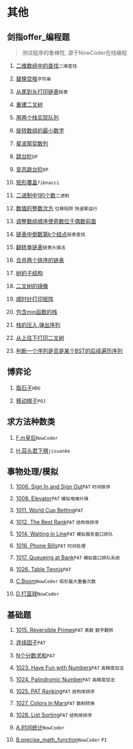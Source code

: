 # 其他

## 剑指offer_编程题

>测试程序的鲁棒性, 源于NowCoder在线编程

1. [二维数组中的查找](https://github.com/faxinwang/OJ_NowCoder/blob/master/%E5%89%91%E6%8C%87offer%E7%BC%96%E7%A8%8B%E9%A2%98/1.%E4%BA%8C%E7%BB%B4%E6%95%B0%E7%BB%84%E4%B8%AD%E7%9A%84%E6%9F%A5%E6%89%BE.cpp)`二维查找`

2. [替换空格](https://github.com/faxinwang/OJ_NowCoder/blob/master/%E5%89%91%E6%8C%87offer%E7%BC%96%E7%A8%8B%E9%A2%98/2.%E6%9B%BF%E6%8D%A2%E7%A9%BA%E6%A0%BC.cpp)`字符串`

3. [从尾到头打印链表](https://github.com/faxinwang/OJ_NowCoder/blob/master/%E5%89%91%E6%8C%87offer%E7%BC%96%E7%A8%8B%E9%A2%98/3.%E4%BB%8E%E5%B0%BE%E5%88%B0%E5%A4%B4%E6%89%93%E5%8D%B0%E9%93%BE%E8%A1%A8.cpp)`链表`

4. [重建二叉树](https://github.com/faxinwang/OJ_NowCoder/blob/master/%E5%89%91%E6%8C%87offer%E7%BC%96%E7%A8%8B%E9%A2%98/4.%E9%87%8D%E5%BB%BA%E4%BA%8C%E5%8F%89%E6%A0%91.cpp)

5. [用两个栈实现队列](https://github.com/faxinwang/OJ_NowCoder/blob/master/%E5%89%91%E6%8C%87offer%E7%BC%96%E7%A8%8B%E9%A2%98/5.%E7%94%A8%E4%B8%A4%E4%B8%AA%E6%A0%88%E5%AE%9E%E7%8E%B0%E9%98%9F%E5%88%97.cpp)

6. [旋转数组的最小数字](https://github.com/faxinwang/OJ_NowCoder/blob/master/%E5%89%91%E6%8C%87offer%E7%BC%96%E7%A8%8B%E9%A2%98/6.%E6%97%8B%E8%BD%AC%E6%95%B0%E7%BB%84%E7%9A%84%E6%9C%80%E5%B0%8F%E6%95%B0%E5%AD%97.cpp)

7. [斐波那契数列](https://github.com/faxinwang/OJ_NowCoder/blob/master/%E5%89%91%E6%8C%87offer%E7%BC%96%E7%A8%8B%E9%A2%98/7.%E6%96%90%E6%B3%A2%E9%82%A3%E5%A5%91%E6%95%B0%E5%88%97.cpp)

8. [跳台阶](https://github.com/faxinwang/OJ_NowCoder/blob/master/%E5%89%91%E6%8C%87offer%E7%BC%96%E7%A8%8B%E9%A2%98/8.%E8%B7%B3%E5%8F%B0%E9%98%B6.cpp)`DP`

9. [变态跳台阶](https://github.com/faxinwang/OJ_NowCoder/blob/master/%E5%89%91%E6%8C%87offer%E7%BC%96%E7%A8%8B%E9%A2%98/9.%E5%8F%98%E6%80%81%E8%B7%B3%E5%8F%B0%E9%98%B6.cpp)`DP`

10. [矩形覆盖](https://github.com/faxinwang/OJ_NowCoder/blob/master/%E5%89%91%E6%8C%87offer%E7%BC%96%E7%A8%8B%E9%A2%98/10.%E7%9F%A9%E5%BD%A2%E8%A6%86%E7%9B%96.cpp)`fibnacci`

11. [二进制中1的个数](https://github.com/faxinwang/OJ_NowCoder/blob/master/%E5%89%91%E6%8C%87offer%E7%BC%96%E7%A8%8B%E9%A2%98/11.%E4%BA%8C%E8%BF%9B%E5%88%B6%E4%B8%AD1%E7%9A%84%E4%B8%AA%E6%95%B0.cpp)`二进制`

12. [数值的整数次方](https://github.com/faxinwang/OJ_NowCoder/blob/master/%E5%89%91%E6%8C%87offer%E7%BC%96%E7%A8%8B%E9%A2%98/12.%E6%95%B0%E5%80%BC%E7%9A%84%E6%95%B4%E6%95%B0%E6%AC%A1%E6%96%B9.cpp) `位移陷阱` `快速幂运行`

13. [调整数组顺序使奇数位于偶数前面](https://github.com/faxinwang/OJ_NowCoder/blob/master/%E5%89%91%E6%8C%87offer%E7%BC%96%E7%A8%8B%E9%A2%98/13.%E8%B0%83%E6%95%B4%E6%95%B0%E7%BB%84%E9%A1%BA%E5%BA%8F%E4%BD%BF%E5%A5%87%E6%95%B0%E4%BD%8D%E4%BA%8E%E5%81%B6%E6%95%B0%E5%89%8D%E9%9D%A2.cpp)

14. [链表中倒数第k个结点](https://github.com/faxinwang/OJ_NowCoder/blob/master/%E5%89%91%E6%8C%87offer%E7%BC%96%E7%A8%8B%E9%A2%98/14.%E9%93%BE%E8%A1%A8%E4%B8%AD%E5%80%92%E6%95%B0%E7%AC%ACk%E4%B8%AA%E7%BB%93%E7%82%B9.cpp)`链表查找`

15. [翻转单链表](https://github.com/faxinwang/OJ_NowCoder/blob/master/%E5%89%91%E6%8C%87offer%E7%BC%96%E7%A8%8B%E9%A2%98/15.%E7%BF%BB%E8%BD%AC%E5%8D%95%E9%93%BE%E8%A1%A8.cpp)`链表头插法`

16. [合并两个排序的链表](https://github.com/faxinwang/OJ_NowCoder/blob/master/%E5%89%91%E6%8C%87offer%E7%BC%96%E7%A8%8B%E9%A2%98/16.%E5%90%88%E5%B9%B6%E4%B8%A4%E4%B8%AA%E6%8E%92%E5%BA%8F%E7%9A%84%E9%93%BE%E8%A1%A8.cpp)

17. [树的子结构](https://github.com/faxinwang/OJ_NowCoder/blob/master/%E5%89%91%E6%8C%87offer%E7%BC%96%E7%A8%8B%E9%A2%98/17.%E6%A0%91%E7%9A%84%E5%AD%90%E7%BB%93%E6%9E%84.cpp)

18. [二叉树的镜像](https://github.com/faxinwang/OJ_NowCoder/blob/master/%E5%89%91%E6%8C%87offer%E7%BC%96%E7%A8%8B%E9%A2%98/18.%E4%BA%8C%E5%8F%89%E6%A0%91%E7%9A%84%E9%95%9C%E5%83%8F.cpp二叉树的镜像)

19. [顺时针打印矩阵](https://github.com/faxinwang/OJ_NowCoder/blob/master/%E5%89%91%E6%8C%87offer%E7%BC%96%E7%A8%8B%E9%A2%98/19.%E9%A1%BA%E6%97%B6%E9%92%88%E6%89%93%E5%8D%B0%E7%9F%A9%E9%98%B5.cpp)

20. [包含min函数的栈](https://github.com/faxinwang/OJ_NowCoder/blob/master/%E5%89%91%E6%8C%87offer%E7%BC%96%E7%A8%8B%E9%A2%98/20.%E5%8C%85%E5%90%ABmin%E5%87%BD%E6%95%B0%E7%9A%84%E6%A0%88.cpp)

21. [栈的压入,弹出序列](https://github.com/faxinwang/OJ_NowCoder/blob/master/%E5%89%91%E6%8C%87offer%E7%BC%96%E7%A8%8B%E9%A2%98/21.%E6%A0%88%E7%9A%84%E5%8E%8B%E5%85%A5%2C%E5%BC%B9%E5%87%BA%E5%BA%8F%E5%88%97..cpp)

22. [从上往下打印二叉树](https://github.com/faxinwang/OJ_NowCoder/blob/master/%E5%89%91%E6%8C%87offer%E7%BC%96%E7%A8%8B%E9%A2%98/22.%E4%BB%8E%E4%B8%8A%E5%BE%80%E4%B8%8B%E6%89%93%E5%8D%B0%E4%BA%8C%E5%8F%89%E6%A0%91.cpp)

23. [判断一个序列是否是某个BST的后续遍历序列](https://github.com/faxinwang/OJ_NowCoder/blob/master/%E5%89%91%E6%8C%87offer%E7%BC%96%E7%A8%8B%E9%A2%98/23.%E5%88%A4%E6%96%AD%E4%B8%80%E4%B8%AA%E5%BA%8F%E5%88%97%E6%98%AF%E5%90%A6%E6%98%AF%E6%9F%90%E4%B8%AABST%E7%9A%84%E5%90%8E%E7%BB%AD%E9%81%8D%E5%8E%86%E5%BA%8F%E5%88%97.cpp)


## 博弈论

1. [取石子](https://github.com/faxinwang/2017_summer_train/blob/master/11.%E5%8D%9A%E5%BC%88-%20%E5%8F%96%E7%9F%B3%E5%A4%B4.cpp)`HDU`

2. [移动棋子](https://github.com/faxinwang/2017_summer_train/blob/master/10.%E5%8D%9A%E5%BC%88-%E7%A7%BB%E5%8A%A8%E6%A3%8B%E5%AD%90.cpp)`POJ`

## 求方法种数类

1. [F.m皇后](https://github.com/faxinwang/OJ_NowCoder/blob/master/%E7%AB%9E%E8%B5%9B/%E7%BB%83%E4%B9%A0%E8%B5%9B13/F.m%E7%9A%87%E5%90%8E.cpp)`NowCoder`

2. [H.蒜头君下棋](https://github.com/faxinwang/OJ_jisuanke/blob/master/contest/1215/H.蒜头君下棋.cpp)`jisuanke`

## 事物处理/模拟

1. [1006. Sign In and Sign Out](https://github.com/faxinwang/OJ_PAT/blob/master/2%20advance/1-20/1006.%20Sign%20In%20and%20Sign%20Out%20(25).cpp)`PAT` `时间排序`

2. [1008. Elevator](https://github.com/faxinwang/OJ_PAT/blob/master/2%20advance/1-20/1008.%20Elevator%20(20).cpp)`PAT` `模拟电梯升降`

3. [1011. World Cup Betting](https://github.com/faxinwang/OJ_PAT/blob/master/2%20advance/1-20/1011.%20World%20Cup%20Betting%20(20).cpp)`PAT`

4. [1012. The Best Rank](https://github.com/faxinwang/OJ_PAT/blob/master/2%20advance/1-20/1012.%20The%20Best%20Rank%20(25).cpp)`PAT` `结构体排序`

5. [1014. Waiting in Line](https://github.com/faxinwang/OJ_PAT/blob/master/2%20advance/1-20/1014.%20Waiting%20in%20Line%20(30).cpp)`PAT` `模拟服务窗口排队`

6. [1016. Phone Bills](https://github.com/faxinwang/OJ_PAT/blob/master/2%20advance/1-20/1016.%20Phone%20Bills%20(25).cpp)`PAT` `时间处理`

7. [1017. Queueing at Bank](https://github.com/faxinwang/OJ_PAT/blob/master/2%20advance/1-20/1017.%20Queueing%20at%20Bank%20(25).cpp)`PAT` `模拟窗口排队系统`

8. [1026. Table Tennis](https://github.com/faxinwang/OJ_PAT/blob/master/2%20advance/21%20-%2040/1026.%20Table%20Tennis%20(30)(Right).cpp)`PAT`

9. [C.Boom](https://github.com/faxinwang/OJ_NowCoder/tree/master/竞赛/105/C.Boom.cpp)`NowCoder` `矩形最大重叠次数`

10. [D.打篮球](https://github.com/faxinwang/OJ_NowCoder/tree/master/contest/118/D.打篮球.cpp)`NowCoder`

## 基础题

1. [1015. Reversible Primes](https://github.com/faxinwang/OJ_PAT/blob/master/2%20advance/1-20/1015.%20Reversible%20Primes%20(20).cpp)`PAT` `素数` `数字翻转`

2. [连续因子](https://github.com/faxinwang/OJ_PAT/blob/master/C4_GPLT/L1_6.cpp)`PAT`

3. [N个分数求和](https://github.com/faxinwang/OJ_PAT/blob/master/C4_GPLT/L1_9.cpp)`PAT`

4. [1023. Have Fun with Numbers](https://github.com/faxinwang/OJ_PAT/blob/master/2%20advance/21%20-%2040/1023.%20Have%20Fun%20with%20Numbers%20(20).cpp)`PAT` `高精度加法`

5. [1024. Palindromic Number](https://github.com/faxinwang/OJ_PAT/blob/master/2%20advance/21%20-%2040/1024.%20Palindromic%20Number%20(25).cpp)`PAT` `高精度加法`

6. [1025. PAT Ranking](https://github.com/faxinwang/OJ_PAT/blob/master/2%20advance/21%20-%2040/1025.%20PAT%20Ranking%20(25).cpp)`PAT` `结构体排序`

7. [1027. Colors in Mars](https://github.com/faxinwang/OJ_PAT/blob/master/2%20advance/21%20-%2040/1027.%20Colors%20in%20Mars%20(20).cpp)`PAT` `数制转换`

8. [1028. List Sorting](https://github.com/faxinwang/OJ_PAT/blob/master/2%20advance/21%20-%2040/1028.%20List%20Sorting%20(25).cpp)`PAT` `结构体排序`

9. [A.时间统计](https://github.com/faxinwang/OJ_NowCoder/tree/master/竞赛/105/A.时间统计.cpp)`NowCoder`

10. [B.precise_math_function](https://github.com/faxinwang/OJ_NowCoder/tree/master/contest/118/B.precise_math_function.cpp)`NowCoder` `PI`